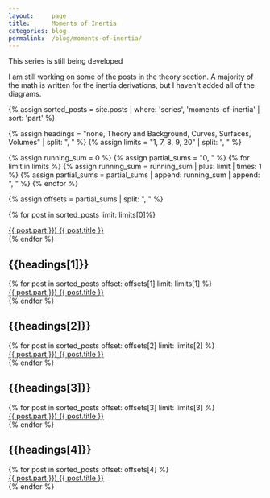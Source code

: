 ```yaml
---
layout:     page
title:      Moments of Inertia
categories: blog
permalink:  /blog/moments-of-inertia/
---
```


<!-- I don't think there's a point in summarizing this series. Most posts are supposed to be self-contained. The series itself is the summary. -->
<!-- [Summary of Moments of Inertia](/blog/moments-of-inertia/summary-of-moments-of-inertia) -->

This series is still being developed

I am still working on some of the posts in the theory section. A majority of the math is written for the inertia derivations, but I haven't added all of the diagrams.


<!-- If I was doing this in Python or any other real language, there would be much more elegant ways of coding this. For various annoying reasons, Liquid prevents me from doing certain things (e.g. HTML doesn't render inside nested loops). Below is the compromise I've made -->

{% assign sorted_posts = site.posts | where: 'series', 'moments-of-inertia' | sort: 'part' %}

{% assign headings = "none, Theory and Background, Curves, Surfaces, Volumes" | split: ", " %}   <!-- Only modify this -->
{% assign limits = "1, 7, 8, 9, 20" | split: ", " %} <!-- and this -->

<!-- Computes the offsets given the limits -->
{% assign running_sum = 0 %}
{% assign partial_sums = "0, " %}
{% for limit in limits %}
  {% assign running_sum = running_sum | plus: limit | times: 1 %}
  {% assign partial_sums = partial_sums | append: running_sum | append: ", " %}
{% endfor %}

{% assign offsets = partial_sums | split: ", " %}

<!-- You see this could be easily written as a for loop, but the HTML will not render if you do that -->
{% for post in sorted_posts limit: limits[0]%}
  <div class="post-link-container">
    <a href="{{ post.url }}" class="post-link-item"> 
        {{ post.part }}) {{ post.title }} 
    </a>
  </div>
{% endfor %}

<h2> {{headings[1]}} </h2>
{% for post in sorted_posts offset: offsets[1] limit: limits[1] %}
  <div class="post-link-container">
    <a href="{{ post.url }}" class="post-link-item"> 
        {{ post.part }}) {{ post.title }} 
    </a>
  </div>
{% endfor %}

<h2> {{headings[2]}} </h2>
{% for post in sorted_posts offset: offsets[2] limit: limits[2] %}
  <div class="post-link-container">
    <a href="{{ post.url }}" class="post-link-item"> 
        {{ post.part }}) {{ post.title }} 
    </a>
  </div>
{% endfor %}

<h2> {{headings[3]}} </h2>
{% for post in sorted_posts offset: offsets[3] limit: limits[3] %}
  <div class="post-link-container">
    <a href="{{ post.url }}" class="post-link-item"> 
        {{ post.part }}) {{ post.title }} 
    </a>
  </div>
{% endfor %}

<h2> {{headings[4]}} </h2>
{% for post in sorted_posts offset: offsets[4] %}
  <div class="post-link-container">
    <a href="{{ post.url }}" class="post-link-item"> 
        {{ post.part }}) {{ post.title }} 
    </a>
  </div>
{% endfor %}